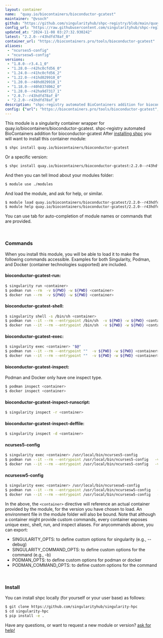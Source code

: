 ```yaml
---
layout: container
name:  "quay.io/biocontainers/bioconductor-gcatest"
maintainer: "@vsoch"
github: "https://github.com/singularityhub/shpc-registry/blob/main/quay.io/biocontainers/bioconductor-gcatest/container.yaml"
config_url: "https://raw.githubusercontent.com/singularityhub/shpc-registry/main/quay.io/biocontainers/bioconductor-gcatest/container.yaml"
updated_at: "2024-11-08 03:27:32.930242"
latest: "2.2.0--r43hdfd78af_0"
container_url: "https://biocontainers.pro/tools/bioconductor-gcatest"
aliases:
 - "ncurses5-config"
 - "ncursesw5-config"
versions:
 - "1.8.0--r3.4.1_0"
 - "1.28.0--r42hc0cfd56_0"
 - "1.24.0--r41hc0cfd56_2"
 - "1.22.0--r41hd029910_0"
 - "1.20.0--r40hd029910_1"
 - "1.18.0--r40h037d062_0"
 - "1.28.0--r42ha9d7317_1"
 - "2.0.7--r43hdfd78af_0"
 - "2.2.0--r43hdfd78af_0"
description: "shpc-registry automated BioContainers addition for bioconductor-gcatest"
config: {"url": "https://biocontainers.pro/tools/bioconductor-gcatest", "maintainer": "@vsoch", "description": "shpc-registry automated BioContainers addition for bioconductor-gcatest", "latest": {"2.2.0--r43hdfd78af_0": "sha256:c4b8e52bbdaf6a945f493a9a1797837d58f3cf2be864b41ec586ea9e4ad4a960"}, "tags": {"1.8.0--r3.4.1_0": "sha256:929a4a2ea858ee2b86c1152b42643a7a3b45145e5f2483094726f325770647fe", "1.28.0--r42hc0cfd56_0": "sha256:d6f1dafaa0f76d5eba4546df24e4dde1f43eb638a9e90941b14415e395e711d7", "1.24.0--r41hc0cfd56_2": "sha256:bcb0722f8646cdc2049156202949eb0419f3d8b9015880aebb61f53ae150c5f4", "1.22.0--r41hd029910_0": "sha256:58882f4de666117bc1aa4c404a9f27a6ed698160b6e25f30f7dbbf6b4fa436b1", "1.20.0--r40hd029910_1": "sha256:420e19790ac452957f9ba14730d4fc44e0938feba970f497a6a5797942138dba", "1.18.0--r40h037d062_0": "sha256:da4714df7e1a57c4ecd7cfba19a4fe234a9223a8e644285046c1ed5f64a6e456", "1.28.0--r42ha9d7317_1": "sha256:70592ffd21d20fd3fc26b4b90fd9a4ef59689b1ba08c62f65862bd630c25a98d", "2.0.7--r43hdfd78af_0": "sha256:7a9fc2940e33a957ef45b9ecbabbaa72db03d51ba3db95766e235d094cfd3cac", "2.2.0--r43hdfd78af_0": "sha256:c4b8e52bbdaf6a945f493a9a1797837d58f3cf2be864b41ec586ea9e4ad4a960"}, "docker": "quay.io/biocontainers/bioconductor-gcatest", "aliases": {"ncurses5-config": "/usr/local/bin/ncurses5-config", "ncursesw5-config": "/usr/local/bin/ncursesw5-config"}}
---
```


This module is a singularity container wrapper for quay.io/biocontainers/bioconductor-gcatest.
shpc-registry automated BioContainers addition for bioconductor-gcatest
After [installing shpc](#install) you will want to install this container module:


```bash
$ shpc install quay.io/biocontainers/bioconductor-gcatest
```

Or a specific version:

```bash
$ shpc install quay.io/biocontainers/bioconductor-gcatest:2.2.0--r43hdfd78af_0
```

And then you can tell lmod about your modules folder:

```bash
$ module use ./modules
```

And load the module, and ask for help, or similar.

```bash
$ module load quay.io/biocontainers/bioconductor-gcatest/2.2.0--r43hdfd78af_0
$ module help quay.io/biocontainers/bioconductor-gcatest/2.2.0--r43hdfd78af_0
```

You can use tab for auto-completion of module names or commands that are provided.

<br>

### Commands

When you install this module, you will be able to load it to make the following commands accessible.
Examples for both Singularity, Podman, and Docker (container technologies supported) are included.

#### bioconductor-gcatest-run:

```bash
$ singularity run <container>
$ podman run --rm  -v ${PWD} -w ${PWD} <container>
$ docker run --rm  -v ${PWD} -w ${PWD} <container>
```

#### bioconductor-gcatest-shell:

```bash
$ singularity shell -s /bin/sh <container>
$ podman run --it --rm --entrypoint /bin/sh  -v ${PWD} -w ${PWD} <container>
$ docker run --it --rm --entrypoint /bin/sh  -v ${PWD} -w ${PWD} <container>
```

#### bioconductor-gcatest-exec:

```bash
$ singularity exec <container> "$@"
$ podman run --it --rm --entrypoint ""  -v ${PWD} -w ${PWD} <container> "$@"
$ docker run --it --rm --entrypoint ""  -v ${PWD} -w ${PWD} <container> "$@"
```

#### bioconductor-gcatest-inspect:

Podman and Docker only have one inspect type.

```bash
$ podman inspect <container>
$ docker inspect <container>
```

#### bioconductor-gcatest-inspect-runscript:

```bash
$ singularity inspect -r <container>
```

#### bioconductor-gcatest-inspect-deffile:

```bash
$ singularity inspect -d <container>
```


#### ncurses5-config

```bash
$ singularity exec <container> /usr/local/bin/ncurses5-config
$ podman run --it --rm --entrypoint /usr/local/bin/ncurses5-config   -v ${PWD} -w ${PWD} <container> -c " $@"
$ docker run --it --rm --entrypoint /usr/local/bin/ncurses5-config   -v ${PWD} -w ${PWD} <container> -c " $@"
```


#### ncursesw5-config

```bash
$ singularity exec <container> /usr/local/bin/ncursesw5-config
$ podman run --it --rm --entrypoint /usr/local/bin/ncursesw5-config   -v ${PWD} -w ${PWD} <container> -c " $@"
$ docker run --it --rm --entrypoint /usr/local/bin/ncursesw5-config   -v ${PWD} -w ${PWD} <container> -c " $@"
```



In the above, the `<container>` directive will reference an actual container provided
by the module, for the version you have chosen to load. An environment file in the
module folder will also be bound. Note that although a container
might provide custom commands, every container exposes unique exec, shell, run, and
inspect aliases. For anycommands above, you can export:

 - SINGULARITY_OPTS: to define custom options for singularity (e.g., --debug)
 - SINGULARITY_COMMAND_OPTS: to define custom options for the command (e.g., -b)
 - PODMAN_OPTS: to define custom options for podman or docker
 - PODMAN_COMMAND_OPTS: to define custom options for the command

<br>

### Install

You can install shpc locally (for yourself or your user base) as follows:

```bash
$ git clone https://github.com/singularityhub/singularity-hpc
$ cd singularity-hpc
$ pip install -e .
```

Have any questions, or want to request a new module or version? [ask for help!](https://github.com/singularityhub/singularity-hpc/issues)